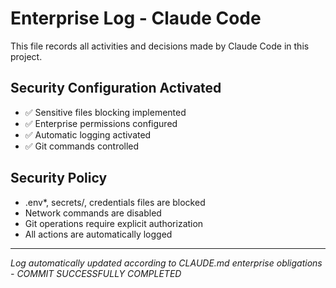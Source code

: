 # Enterprise Log - Claude Code

This file records all activities and decisions made by Claude Code in this project.

## Security Configuration Activated

- ✅ Sensitive files blocking implemented
- ✅ Enterprise permissions configured
- ✅ Automatic logging activated
- ✅ Git commands controlled

## Security Policy

- .env\*, secrets/, credentials files are blocked
- Network commands are disabled
- Git operations require explicit authorization
- All actions are automatically logged

---

_Log automatically updated according to CLAUDE.md enterprise obligations - COMMIT SUCCESSFULLY COMPLETED_
